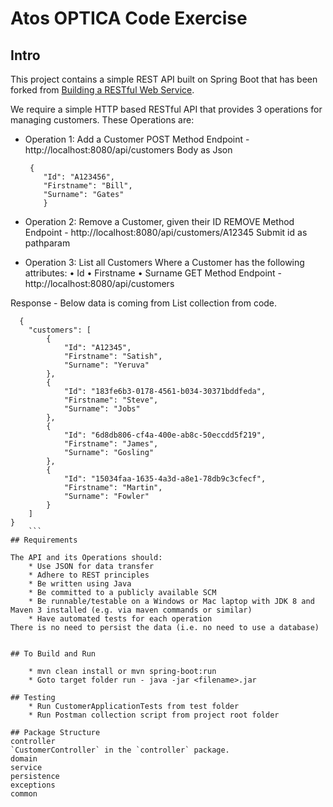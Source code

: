 # Atos OPTICA Code Exercise

## Intro
This project contains a simple REST API built on Spring Boot that has been forked from [Building a RESTful Web Service](https://spring.io/guides/gs/rest-service/).

We require a simple HTTP based RESTful API that provides 3 operations for managing customers. These Operations are:

* Operation 1: Add a Customer
    POST Method Endpoint - http://localhost:8080/api/customers
    Body as Json
    ```
     {
        "Id": "A123456",
        "Firstname": "Bill",
        "Surname": "Gates"
        }
    ```
* Operation 2: Remove a Customer, given their ID
    REMOVE Method Endpoint - http://localhost:8080/api/customers/A12345
    Submit id as pathparam

* Operation 3: List all Customers
Where a Customer has the following attributes:
• Id
• Firstname
• Surname
GET Method Endpoint - http://localhost:8080/api/customers

Response - Below data is coming from List collection from code.
```
  {
    "customers": [
        {
            "Id": "A12345",
            "Firstname": "Satish",
            "Surname": "Yeruva"
        },
        {
            "Id": "183fe6b3-0178-4561-b034-30371bddfeda",
            "Firstname": "Steve",
            "Surname": "Jobs"
        },
        {
            "Id": "6d8db806-cf4a-400e-ab8c-50eccdd5f219",
            "Firstname": "James",
            "Surname": "Gosling"
        },
        {
            "Id": "15034faa-1635-4a3d-a8e1-78db9c3cfecf",
            "Firstname": "Martin",
            "Surname": "Fowler"
        }
    ]
}
    ```
## Requirements

The API and its Operations should:
    * Use JSON for data transfer
    * Adhere to REST principles
    * Be written using Java
    * Be committed to a publicly available SCM
    * Be runnable/testable on a Windows or Mac laptop with JDK 8 and Maven 3 installed (e.g. via maven commands or similar)
    * Have automated tests for each operation
There is no need to persist the data (i.e. no need to use a database)


## To Build and Run

    * mvn clean install or mvn spring-boot:run
    * Goto target folder run - java -jar <filename>.jar 

## Testing 
    * Run CustomerApplicationTests from test folder 
    * Run Postman collection script from project root folder 

## Package Structure
controller
`CustomerController` in the `controller` package.
domain
service
persistence
exceptions
common

